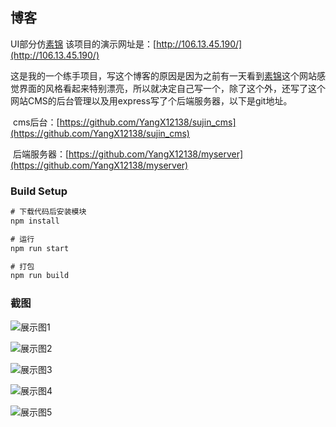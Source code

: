 ## 博客

UI部分仿[素锦](https://isujin.com/)
该项目的演示网址是：[http://106.13.45.190/](http://106.13.45.190/)

这是我的一个练手项目，写这个博客的原因是因为之前有一天看到[素锦](https://isujin.com/)这个网站感觉界面的风格看起来特别漂亮，所以就决定自己写一个，除了这个外，还写了这个网站CMS的后台管理以及用express写了个后端服务器，以下是git地址。

​		cms后台：[https://github.com/YangX12138/sujin_cms](https://github.com/YangX12138/sujin_cms)

​		后端服务器：[https://github.com/YangX12138/myserver](https://github.com/YangX12138/myserver)

### Build Setup

```javascript
# 下载代码后安装模块
npm install

# 运行
npm run start

# 打包
npm run build
```

### 截图

![展示图1](https://blog20190912.oss-cn-beijing.aliyuncs.com/sujin_blog_zs_01.png)



![展示图2](https://blog20190912.oss-cn-beijing.aliyuncs.com/sujin_blog_zs_02.png)



![展示图3](https://blog20190912.oss-cn-beijing.aliyuncs.com/sujin_blog_zs_03.png)



![展示图4](https://blog20190912.oss-cn-beijing.aliyuncs.com/sujin_blog_zs_04.png)



![展示图5](https://blog20190912.oss-cn-beijing.aliyuncs.com/sujin_blog_zs_05.png)



